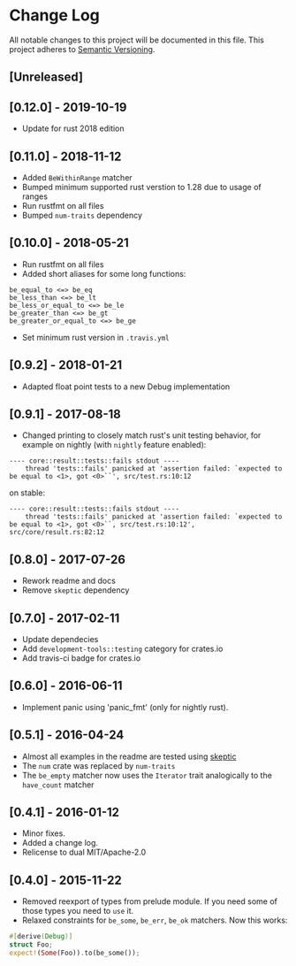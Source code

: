 # Change Log
All notable changes to this project will be documented in this file.
This project adheres to [Semantic Versioning](http://semver.org/).

## [Unreleased]

## [0.12.0] - 2019-10-19
- Update for rust 2018 edition

## [0.11.0] - 2018-11-12
- Added `BeWithinRange` matcher
- Bumped minimum supported rust verstion to 1.28 due to usage of ranges
- Run rustfmt on all files
- Bumped `num-traits` dependency

## [0.10.0] - 2018-05-21
- Run rustfmt on all files
- Added short aliases for some long functions:
```
be_equal_to <=> be_eq
be_less_than <=> be_lt
be_less_or_equal_to <=> be_le
be_greater_than <=> be_gt
be_greater_or_equal_to <=> be_ge
```
- Set minimum rust version in `.travis.yml`

## [0.9.2] - 2018-01-21
- Adapted float point tests to a new Debug implementation

## [0.9.1] - 2017-08-18
- Changed printing to closely match rust's unit testing behavior, for example on nightly (with `nightly`
feature enabled):
```
---- core::result::tests::fails stdout ----
	thread 'tests::fails' panicked at 'assertion failed: `expected to be equal to <1>, got <0>``', src/test.rs:10:12
```
on stable:
```
---- core::result::tests::fails stdout ----
	thread 'tests::fails' panicked at 'assertion failed: `expected to be equal to <1>, got <0>``, src/test.rs:10:12', src/core/result.rs:82:12
```

## [0.8.0] - 2017-07-26
- Rework readme and docs
- Remove `skeptic` dependency

## [0.7.0] - 2017-02-11
- Update dependecies
- Add `development-tools::testing` category for crates.io
- Add travis-ci badge for crates.io

## [0.6.0] - 2016-06-11
- Implement panic using 'panic_fmt' (only for nightly rust).

## [0.5.1] - 2016-04-24
- Almost all examples in the readme are tested using [skeptic](https://crates.io/crates/skeptic)
- The `num` crate was replaced by `num-traits`
- The `be_empty` matcher now uses the `Iterator` trait analogically to the `have_count` matcher

## [0.4.1] - 2016-01-12
- Minor fixes.
- Added a change log.
- Relicense to dual MIT/Apache-2.0

## [0.4.0] - 2015-11-22
- Removed reexport of types from prelude module. If you need some of those types
you need to `use` it.
- Relaxed constraints for `be_some`, `be_err`, `be_ok` matchers. Now this works:
```rust
#[derive(Debug)]
struct Foo;
expect!(Some(Foo)).to(be_some());
```
